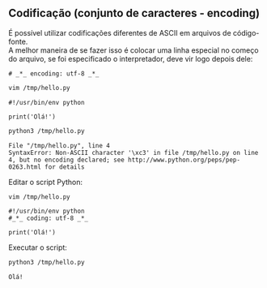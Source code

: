 ## Codificação (conjunto de caracteres - encoding)

É possível utilizar codificações diferentes de ASCII em arquivos de
código-fonte.  
A melhor maneira de se fazer isso é colocar uma linha especial no começo do
arquivo, se foi especificado o interpretador, deve vir logo depois dele:

``` {.python linenos=""}
# _*_ encoding: utf-8 _*_
```

``` bash
vim /tmp/hello.py
```

``` {.python linenos=""}
#!/usr/bin/env python

print('Olá!')
```

``` bash
python3 /tmp/hello.py
```

```
File "/tmp/hello.py", line 4
SyntaxError: Non-ASCII character '\xc3' in file /tmp/hello.py on line 4, but no encoding declared; see http://www.python.org/peps/pep-0263.html for details
```

Editar o script Python:

``` bash
vim /tmp/hello.py
```

``` {.python linenos=""}
#!/usr/bin/env python
#_*_ coding: utf-8 _*_

print('Olá!')
```

Executar o script:

``` bash
python3 /tmp/hello.py
```

```
Olá!
```

